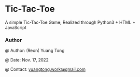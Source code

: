 # Tic-Tac-Toe

A simple Tic-Tac-Toe Game, Realized through Python3 + HTML + JavaScript



### Author

@ Author: (Reon) Yuang Tong 

@ Date: Nov. 17, 2022

@ Contact: yuangtong.work@gmail.com

